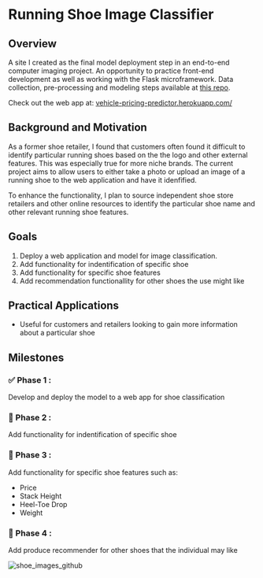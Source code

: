 # Running Shoe Image Classifier

## Overview

A site I created as the final model deployment step in an end-to-end computer imaging project. An opportunity to practice front-end development as well as working with the Flask microframework. Data collection, pre-processing and modeling steps available at [this repo]().

Check out the web app at: [vehicle-pricing-predictor.herokuapp.com/](http://vehicle-pricing-predictor.herokuapp.com/)

## Background and Motivation

As a former shoe retailer, I found that customers often found it difficult to identify particular running shoes based on the the logo and other external features. This was especially true for more niche brands. The current project aims to allow users to either take a photo or upload an image of a running shoe to the web application and have it idenfified.

To enhance the functionality, I plan to source independent shoe store retailers and other online resources to identify the particular shoe name and other relevant running shoe features.

## Goals

1. Deploy a web application and model for image classification.
2. Add functionality for indentification of specific shoe
3. Add functionality for specific shoe features
4. Add recommendation functionallity for other shoes the use might like

## Practical Applications

- Useful for customers and retailers looking to gain more information about a particular shoe

## Milestones

### :white_check_mark: Phase 1 :
Develop and deploy the model to a web app for shoe classification

### :white_square_button: Phase 2 :
Add functionality for indentification of specific shoe

### :white_square_button: Phase 3 :
Add functionality for specific shoe features such as:
  - Price
  - Stack Height
  - Heel-Toe Drop
  - Weight

### :white_square_button: Phase 4 :
Add produce recommender for other shoes that the individual may like


![shoe_images_github](https://user-images.githubusercontent.com/63820705/188723455-11e49331-21b0-4b16-8037-67e665e523c0.png)
